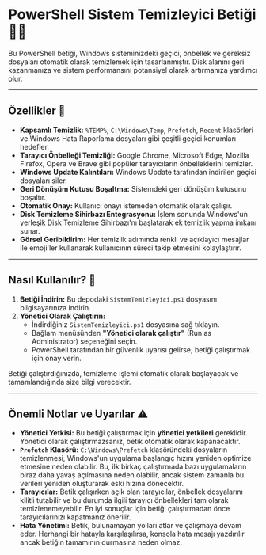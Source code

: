 # PowerShell Sistem Temizleyici Betiği 🧹✨

Bu PowerShell betiği, Windows sisteminizdeki geçici, önbellek ve gereksiz dosyaları otomatik olarak temizlemek için tasarlanmıştır. Disk alanını geri kazanmanıza ve sistem performansını potansiyel olarak artırmanıza yardımcı olur.

---

## Özellikler 🚀

* **Kapsamlı Temizlik:** `%TEMP%`, `C:\Windows\Temp`, `Prefetch`, `Recent` klasörleri ve Windows Hata Raporlama dosyaları gibi çeşitli geçici konumları hedefler.
* **Tarayıcı Önbelleği Temizliği:** Google Chrome, Microsoft Edge, Mozilla Firefox, Opera ve Brave gibi popüler tarayıcıların önbelleklerini temizler.
* **Windows Update Kalıntıları:** Windows Update tarafından indirilen geçici dosyaları siler.
* **Geri Dönüşüm Kutusu Boşaltma:** Sistemdeki geri dönüşüm kutusunu boşaltır.
* **Otomatik Onay:** Kullanıcı onayı istemeden otomatik olarak çalışır.
* **Disk Temizleme Sihirbazı Entegrasyonu:** İşlem sonunda Windows'un yerleşik Disk Temizleme Sihirbazı'nı başlatarak ek temizlik yapma imkanı sunar.
* **Görsel Geribildirim:** Her temizlik adımında renkli ve açıklayıcı mesajlar ile emoji'ler kullanarak kullanıcının süreci takip etmesini kolaylaştırır.

---

## Nasıl Kullanılır? 📖

1.  **Betiği İndirin:** Bu depodaki `SistemTemizleyici.ps1` dosyasını bilgisayarınıza indirin.
2.  **Yönetici Olarak Çalıştırın:**
    * İndirdiğiniz `SistemTemizleyici.ps1` dosyasına sağ tıklayın.
    * Bağlam menüsünden **"Yönetici olarak çalıştır"** (Run as Administrator) seçeneğini seçin.
    * PowerShell tarafından bir güvenlik uyarısı gelirse, betiği çalıştırmak için onay verin.

Betiği çalıştırdığınızda, temizleme işlemi otomatik olarak başlayacak ve tamamlandığında size bilgi verecektir.

---

## Önemli Notlar ve Uyarılar ⚠️

* **Yönetici Yetkisi:** Bu betiği çalıştırmak için **yönetici yetkileri** gereklidir. Yönetici olarak çalıştırmazsanız, betik otomatik olarak kapanacaktır.
* **`Prefetch` Klasörü:** `C:\Windows\Prefetch` klasöründeki dosyaların temizlenmesi, Windows'un uygulama başlangıç hızını yeniden optimize etmesine neden olabilir. Bu, ilk birkaç çalıştırmada bazı uygulamaların biraz daha yavaş açılmasına neden olabilir, ancak sistem zamanla bu verileri yeniden oluşturarak eski hızına dönecektir.
* **Tarayıcılar:** Betik çalışırken açık olan tarayıcılar, önbellek dosyalarını kilitli tutabilir ve bu durumda ilgili tarayıcı önbellekleri tam olarak temizlenemeyebilir. En iyi sonuçlar için betiği çalıştırmadan önce tarayıcılarınızı kapatmanız önerilir.
* **Hata Yönetimi:** Betik, bulunamayan yolları atlar ve çalışmaya devam eder. Herhangi bir hatayla karşılaşılırsa, konsola hata mesajı yazdırılır ancak betiğin tamamının durmasına neden olmaz.
